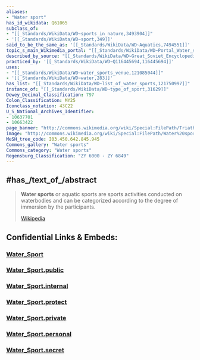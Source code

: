 ```yaml
---
aliases:
- "Water sport"
has_id_wikidata: Q61065
subclass_of:
- "[[_Standards/WikiData/WD~sports_in_nature,3493904]]"
- '[[_Standards/WikiData/WD~sport,349]]'
said_to_be_the_same_as: '[[_Standards/WikiData/WD~Aquatics,7494551]]'
topic_s_main_Wikimedia_portal: "[[_Standards/WikiData/WD~Portal_Water_sports,15262675]]"
described_by_source: "[[_Standards/WikiData/WD~Great_Soviet_Encyclopedia_(1926_1947),20078554]]"
practiced_by: '[[_Standards/WikiData/WD~Q116445694,116445694]]'
uses:
- "[[_Standards/WikiData/WD~water_sports_venue,121085044]]"
- '[[_Standards/WikiData/WD~water,283]]'
has_list: "[[_Standards/WikiData/WD~list_of_water_sports,121750997]]"
instance_of: "[[_Standards/WikiData/WD~type_of_sport,31629]]"
Dewey_Decimal_Classification: 797
Colon_Classification: MY25
Iconclass_notation: 43C22
U_S_National_Archives_Identifier:
- 10637701
- 10663422
page_banner: "http://commons.wikimedia.org/wiki/Special:FilePath/Triathlon%20Start%20banner.jpg"
image: "http://commons.wikimedia.org/wiki/Special:FilePath/Water%20sports%20composite.jpg"
MeSH_tree_code: I03.450.642.845.945
Commons_gallery: "Water sports"
Commons_category: "Water sports"
Regensburg_Classification: "ZY 6000 - ZY 6849"
---
```


## #has_/text_of_/abstract 

> **Water sports** or aquatic sports are sports activities conducted on waterbodies and can be categorized according to the degree of immersion by the participants.
>
> [Wikipedia](https://en.wikipedia.org/wiki/List%20of%20water%20sports) 





## Confidential Links & Embeds: 

### [Water_Sport](/_Standards/bio/Society/Communication/Performing_Arts/Sport/Water_Sport.md) 

### [Water_Sport.public](/_public/bio/Society/Communication/Performing_Arts/Sport/Water_Sport.public.md) 

### [Water_Sport.internal](/_internal/bio/Society/Communication/Performing_Arts/Sport/Water_Sport.internal.md) 

### [Water_Sport.protect](/_protect/bio/Society/Communication/Performing_Arts/Sport/Water_Sport.protect.md) 

### [Water_Sport.private](/_private/bio/Society/Communication/Performing_Arts/Sport/Water_Sport.private.md) 

### [Water_Sport.personal](/_personal/bio/Society/Communication/Performing_Arts/Sport/Water_Sport.personal.md) 

### [Water_Sport.secret](/_secret/bio/Society/Communication/Performing_Arts/Sport/Water_Sport.secret.md)

